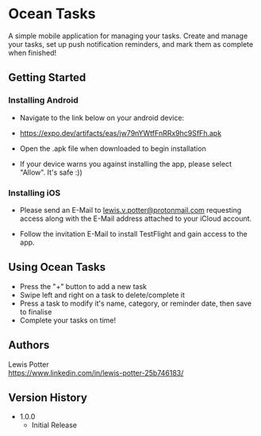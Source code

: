 # Ocean Tasks

A simple mobile application for managing your tasks. Create and manage your tasks, set up push notification reminders, and mark them as complete when finished!

## Getting Started

### Installing Android

* Navigate to the link below on your android device:

* https://expo.dev/artifacts/eas/jw79nYWtfFnRRx9hc9SfFh.apk

* Open the .apk file when downloaded to begin installation
  
* If your device warns you against installing the app, please select "Allow". It's safe :))

### Installing iOS

* Please send an E-Mail to lewis.v.potter@protonmail.com requesting access along with the
  E-Mail address attached to your iCloud account.
  
* Follow the invitation E-Mail to install TestFlight and gain access to the app.


## Using Ocean Tasks

* Press the "+" button to add a new task
* Swipe left and right on a task to delete/complete it
* Press a task to modify it's name, category, or reminder date, then save to finalise
* Complete your tasks on time! 

## Authors

Lewis Potter  
https://www.linkedin.com/in/lewis-potter-25b746183/

## Version History

* 1.0.0
    * Initial Release
